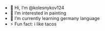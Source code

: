 - 👋 Hi, I’m @kolesnykov124
- 👀 I’m interested in painting
- 🌱 I’m currently learning germany language
- ⚡ Fun fact: i like tacos

<!---
kolesnykov124/kolesnykov124 is a ✨ special ✨ repository because its `README.md` (this file) appears on your GitHub profile.
You can click the Preview link to take a look at your changes.
--->
